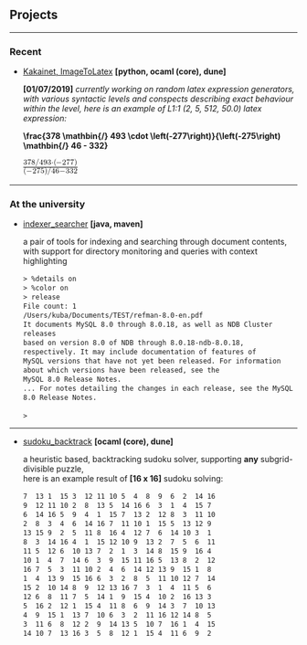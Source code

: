 ## Projects

---

### Recent

- [Kakainet, ImageToLatex](https://github.com/kakainet/ImageToLatex)  __[python, ocaml (core), dune]__   

    __[01/07/2019]__ _currently working on random latex expression generators, with various syntactic levels and conspects           describing exact behaviour within the level, here is an example of L1:1 (2, 5, 512, 50.0) latex expression:_
    
    __\frac{378 \mathbin{/} 493 \cdot \left(-277\right)}{\left(-275\right) \mathbin{/} 46 - 332}__

    <img src="https://github.com/kubachrabanski/kubachrabanski.github.io/blob/master/images/1.png?raw=true"/>
 
---

### At the university

- [indexer_searcher](https://github.com/kubachrabanski/indexer_searcher) __[java, maven]__

    a pair of tools for indexing and searching through document contents, with support for directory monitoring and
    queries with context highlighting

    ```
    > %details on  
    > %color on  
    > release   
    File count: 1  
    /Users/kuba/Documents/TEST/refman-8.0-en.pdf
    It documents MySQL 8.0 through 8.0.18, as well as NDB Cluster releases  
    based on version 8.0 of NDB through 8.0.18-ndb-8.0.18, respectively. It may include documentation of features of  
    MySQL versions that have not yet been released. For information about which versions have been released, see the  
    MySQL 8.0 Release Notes.  
    ... For notes detailing the changes in each release, see the MySQL 8.0 Release Notes.  
      
    >   
    ```
    
---

- [sudoku_backtrack](https://github.com/kubachrabanski/sudoku_backtrack) __[ocaml (core), dune]__

    a heuristic based, backtracking sudoku solver, supporting __any__ subgrid-divisible puzzle,  
    here is an example result of __[16 x 16]__ sudoku solving:
    
    ```
    7  13 1  15 3  12 11 10 5  4  8  9  6  2  14 16 
    9  12 11 10 2  8  13 5  14 16 6  3  1  4  15 7  
    6  14 16 5  9  4  1  15 7  13 2  12 8  3  11 10 
    2  8  3  4  6  14 16 7  11 10 1  15 5  13 12 9  
    13 15 9  2  5  11 8  16 4  12 7  6  14 10 3  1  
    8  3  14 16 4  1  15 12 10 9  13 2  7  5  6  11 
    11 5  12 6  10 13 7  2  1  3  14 8  15 9  16 4  
    10 1  4  7  14 6  3  9  15 11 16 5  13 8  2  12 
    16 7  5  3  11 10 2  4  6  14 12 13 9  15 1  8  
    1  4  13 9  15 16 6  3  2  8  5  11 10 12 7  14 
    15 2  10 14 8  9  12 13 16 7  3  1  4  11 5  6  
    12 6  8  11 7  5  14 1  9  15 4  10 2  16 13 3  
    5  16 2  12 1  15 4  11 8  6  9  14 3  7  10 13 
    4  9  15 1  13 7  10 6  3  2  11 16 12 14 8  5  
    3  11 6  8  12 2  9  14 13 5  10 7  16 1  4  15 
    14 10 7  13 16 3  5  8  12 1  15 4  11 6  9  2  
    ```
    
